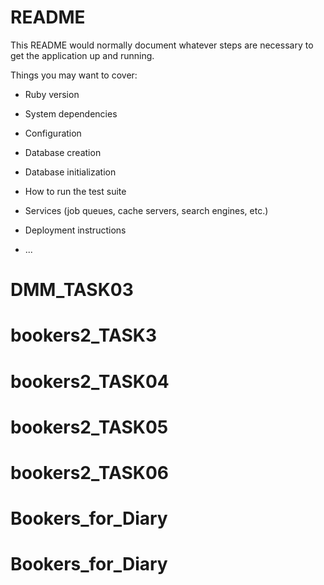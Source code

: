 # README

This README would normally document whatever steps are necessary to get the
application up and running.

Things you may want to cover:

* Ruby version

* System dependencies

* Configuration

* Database creation

* Database initialization

* How to run the test suite

* Services (job queues, cache servers, search engines, etc.)

* Deployment instructions

* ...
# DMM_TASK03
# bookers2_TASK3
# bookers2_TASK04
# bookers2_TASK05
# bookers2_TASK06
# Bookers_for_Diary
# Bookers_for_Diary

